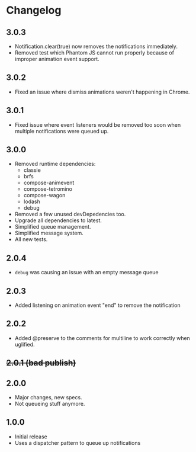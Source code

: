 # Changelog

## 3.0.3
- Notification.clear(true) now removes the notifications immediately.
- Removed test which Phantom JS cannot run properly because of improper animation event support.

## 3.0.2
- Fixed an issue where dismiss animations weren't happening in Chrome.

## 3.0.1
- Fixed issue where event listeners would be removed too soon when multiple notifications were queued up.

## 3.0.0
- Removed runtime dependencies:
  - classie
  - brfs
  - compose-animevent
  - compose-tetromino
  - compose-wagon
  - lodash
  - debug
- Removed a few unused devDepedencies too.
- Upgrade all dependencies to latest.
- Simplified queue management.
- Simplified message system.
- All new tests.

## 2.0.4

- `debug` was causing an issue with an empty message queue

## 2.0.3

- Added listening on animation event "end" to remove the notification

## 2.0.2

- Added @preserve to the comments for multiline to work correctly when uglified.

## ~~2.0.1 (bad publish)~~

## 2.0.0

- Major changes, new specs.
- Not queueing stuff anymore.

## 1.0.0

- Initial release
- Uses a dispatcher pattern to queue up notifications

